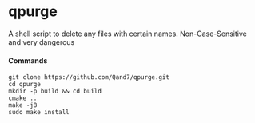 # qpurge
A shell script to delete any files with certain names. Non-Case-Sensitive and very dangerous

#### Commands
```shell
git clone https://github.com/Qand7/qpurge.git
cd qpurge
mkdir -p build && cd build
cmake ..
make -j8
sudo make install
```
